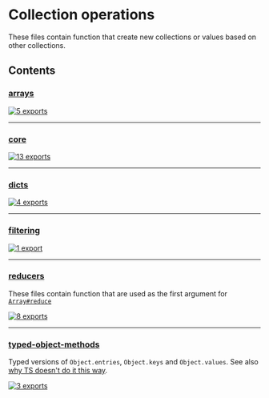 # Collection operations

<!-- SUMMARY:START -->

These files contain function that create new collections or values based on other collections.

<!-- SUMMARY:END -->

## Contents

<!-- TOC:START -->
### [arrays](https://github.com/JanMalch/ts-experiments/blob/master/src/collections/operations/arrays.ts)

[![5 exports](https://img.shields.io/badge/exports-5-blue)](https://github.com/JanMalch/ts-experiments/blob/master/src/collections/operations/arrays.ts)

---

### [core](https://github.com/JanMalch/ts-experiments/blob/master/src/collections/operations/core.ts)

[![13 exports](https://img.shields.io/badge/exports-13-blue)](https://github.com/JanMalch/ts-experiments/blob/master/src/collections/operations/core.ts)

---

### [dicts](https://github.com/JanMalch/ts-experiments/blob/master/src/collections/operations/dicts.ts)

[![4 exports](https://img.shields.io/badge/exports-4-blue)](https://github.com/JanMalch/ts-experiments/blob/master/src/collections/operations/dicts.ts)

---

### [filtering](https://github.com/JanMalch/ts-experiments/blob/master/src/collections/operations/filtering.ts)

[![1 export](https://img.shields.io/badge/exports-1-blue)](https://github.com/JanMalch/ts-experiments/blob/master/src/collections/operations/filtering.ts)

---

### [reducers](https://github.com/JanMalch/ts-experiments/tree/master/src/collections/operations/reducers/)

These files contain function that are used as the first argument for [`Array#reduce`](https://developer.mozilla.org/en-US/docs/Web/JavaScript/Reference/Global_Objects/Array/Reduce)

[![8 exports](https://img.shields.io/badge/exports-8-blue)](https://github.com/JanMalch/ts-experiments/tree/master/src/collections/operations/reducers/)

---

### [typed-object-methods](https://github.com/JanMalch/ts-experiments/blob/master/src/collections/operations/typed-object-methods.ts)

Typed versions of `Object.entries`, `Object.keys` and `Object.values`.
See also [why TS doesn't do it this way](https://github.com/Microsoft/TypeScript/issues/12870#issuecomment-266637861).

[![3 exports](https://img.shields.io/badge/exports-3-blue)](https://github.com/JanMalch/ts-experiments/blob/master/src/collections/operations/typed-object-methods.ts)
<!-- TOC:END -->
